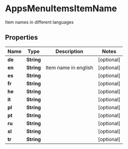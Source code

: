

# AppsMenuItemsItemName

Item names in different languages

## Properties

Name | Type | Description | Notes
------------ | ------------- | ------------- | -------------
**de** | **String** |  |  [optional]
**en** | **String** | Item name in english |  [optional]
**es** | **String** |  |  [optional]
**fr** | **String** |  |  [optional]
**he** | **String** |  |  [optional]
**it** | **String** |  |  [optional]
**pl** | **String** |  |  [optional]
**pt** | **String** |  |  [optional]
**ru** | **String** |  |  [optional]
**sl** | **String** |  |  [optional]
**tr** | **String** |  |  [optional]



